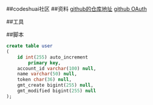 ##codeshuai社区
##资料
[github的仓库地址](https://github.com/BEshakalaka/community)
[github OAuth](https://developer.github.com/apps/building-oauth-apps/creating-an-oauth-app/)

##工具

##脚本
```sql
create table user
(
	id int(255) auto_increment
		primary key,
	account_id varchar(100) null,
	name varchar(50) null,
	token char(36) null,
	gmt_create bigint(255) null,
	gmt_modified bigint(255) null
);
```
